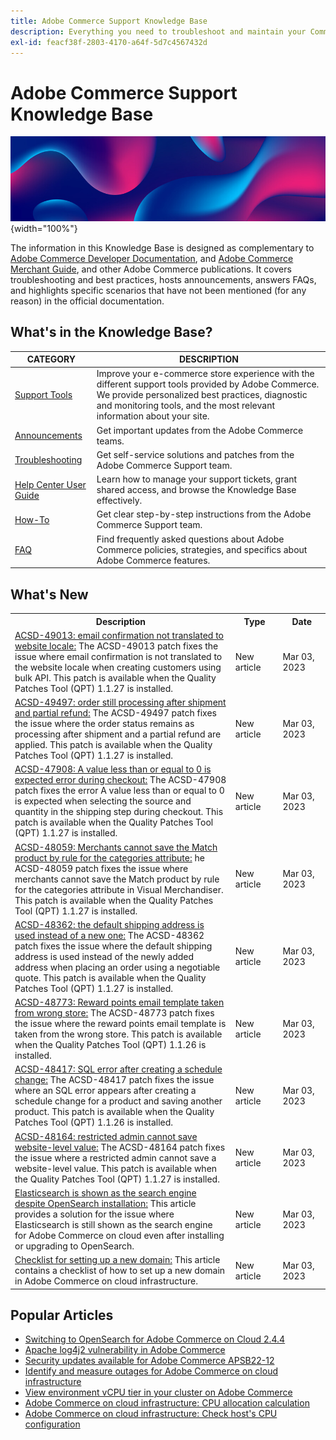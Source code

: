```yaml
---
title: Adobe Commerce Support Knowledge Base
description: Everything you need to troubleshoot and maintain your Commerce store.
exl-id: feacf38f-2803-4170-a64f-5d7c4567432d
---
```

# Adobe Commerce Support Knowledge Base

![Knowledge Base homepage](../help/assets/knowledge-base-home-page-cover.jpg){width="100%"}

The information in this Knowledge Base is designed as complementary to [Adobe Commerce Developer Documentation](https://developer.adobe.com/commerce/docs), and [Adobe Commerce Merchant Guide](https://experienceleague.adobe.com/docs/commerce-admin/user-guides/home.html), and other Adobe Commerce publications. It covers troubleshooting and best practices, hosts announcements, answers FAQs, and highlights specific scenarios that have not been mentioned (for any reason) in the official documentation.

## What's in the Knowledge Base?

| CATEGORY | DESCRIPTION | 
| --- | --- |
| [Support Tools](/help/support-tools/overview.md) | Improve your e-commerce store experience with the different support tools provided by Adobe Commerce. We provide personalized best practices, diagnostic and monitoring tools, and the most relevant information about your site. |
| [Announcements](/help/announcements/overview.md) | Get important updates from the Adobe Commerce teams. |
| [Troubleshooting](/help/troubleshooting/overview.md) | Get self-service solutions and patches from the Adobe Commerce Support team. |
| [Help Center User Guide](/help/help-center-guide/help-center/magento-help-center-user-guide.md) | Learn how to manage your support tickets, grant shared access, and browse the Knowledge Base effectively. |
| [How-To](/help/how-to/overview.md) | Get clear step-by-step instructions from the Adobe Commerce Support team. |
| [FAQ](/help/faq/overview.md) | Find frequently asked questions about Adobe Commerce policies, strategies, and specifics about Adobe Commerce features. | 

## What's New

<table style="width:100%">
  <tr>
    <th style="width:70%">Description</th>
    <th style="width:15%">Type</th>
    <th style="width:15%">Date</th>
  </tr>

 <tr>
    <td>
    <a href = "https://experienceleague.adobe.com/docs/commerce-knowledge-base/kb/support-tools/patches/v1-1-27/acsd-49013-email-confirmation-not-translated-to-website-locale.html">ACSD-49013: email confirmation not translated to website locale:</a> The ACSD-49013 patch fixes the issue where email confirmation is not translated to the website locale when creating customers using bulk API. This patch is available when the Quality Patches Tool (QPT) 1.1.27 is installed.
    </td>
    <td>New article</td>
    <td> Mar 03, 2023</td>
  </tr>

  <tr>
    <td>
    <a href = "https://experienceleague.adobe.com/docs/commerce-knowledge-base/kb/support-tools/patches/v1-1-27/acsd-49497-order-is-still-processing-after-shipment-and-partial-refund.html%3Flang%3Dpt-BR">ACSD-49497: order still processing after shipment and partial refund:</a> The ACSD-49497 patch fixes the issue where the order status remains as processing after shipment and a partial refund are applied. This patch is available when the Quality Patches Tool (QPT) 1.1.27 is installed.
    </td>
    <td>New article</td>
    <td>Mar 03, 2023</td>
  </tr>

  <tr>
    <td>
    <a href="https://experienceleague.adobe.com/docs/commerce-knowledge-base/kb/support-tools/patches/v1-1-27/acsd-47908-a-value-less-than-or-equal-to-0-is-expected-error-during-checkout.html">ACSD-47908: A value less than or equal to 0 is expected error during checkout:</a> The ACSD-47908 patch fixes the error A value less than or equal to 0 is expected when selecting the source and quantity in the shipping step during checkout. This patch is available when the Quality Patches Tool (QPT) 1.1.27 is installed.
    </td>
    <td>New article</td>
    <td>Mar 03, 2023</td>
  </tr>

  <tr>
    <td>
    <a href="https://experienceleague.adobe.com/docs/commerce-knowledge-base/kb/support-tools/patches/v1-1-27/acsd-48059-merchants-cannot-save-the-match-product-by-rule-for-categories-attribute.html?lang=en">ACSD-48059: Merchants cannot save the Match product by rule for the categories attribute:</a> he ACSD-48059 patch fixes the issue where merchants cannot save the Match product by rule for the categories attribute in Visual Merchandiser. This patch is available when the Quality Patches Tool (QPT) 1.1.27 is installed.
    </td>
    <td> New article </td>
    <td> Mar 03, 2023</td>
 </tr>

  <tr>
    <td>
    <a href="https://experienceleague.adobe.com/docs/commerce-knowledge-base/kb/support-tools/patches/v1-1-27/acsd-48362-fixes-the-issue-where-the-default-shipping-address-is-used-instead-of-a-new-one.html">ACSD-48362: the default shipping address is used instead of a new one:</a> The ACSD-48362 patch fixes the issue where the default shipping address is used instead of the newly added address when placing an order using a negotiable quote. This patch is available when the Quality Patches Tool (QPT) 1.1.27 is installed.
    </td>
    <td>New article</td>
    <td>Mar 03, 2023</td>
  </tr>

  <tr>
    <td>
    <a href="https://experienceleague.adobe.com/docs/commerce-knowledge-base/kb/support-tools/patches/v1-1-26/acsd-48773-reward-points-email-template-taken-from-wrong-store.html">ACSD-48773: Reward points email template taken from wrong store:</a> The ACSD-48773 patch fixes the issue where the reward points email template is taken from the wrong store. This patch is available when the Quality Patches Tool (QPT) 1.1.26 is installed.
    </td>
    <td>New article</td>
    <td>Mar 03, 2023</td>
  </tr>

  <tr>
    <td>
    <a href="https://experienceleague.adobe.com/docs/commerce-knowledge-base/kb/support-tools/patches/v1-1-26/acsd-48417-sql-error-after-creating-a-schedule-change.html">ACSD-48417: SQL error after creating a schedule change:</a> The ACSD-48417 patch fixes the issue where an SQL error appears after creating a schedule change for a product and saving another product. This patch is available when the Quality Patches Tool (QPT) 1.1.26 is installed.
    </td>
    <td>New article</td>
    <td>Mar 03, 2023</td>
  </tr>

  <tr>
    <td>
    <a href="https://experienceleague.adobe.com/docs/commerce-knowledge-base/kb/support-tools/patches/v1-1-27/acsd-48164-restricted-admin-cannot-save-website-level-value.html">ACSD-48164: restricted admin cannot save website-level value:</a> The ACSD-48164 patch fixes the issue where a restricted admin cannot save a website-level value. This patch is available when the Quality Patches Tool (QPT) 1.1.27 is installed.
    </td>
    <td>New article</td>
    <td>Mar 03, 2023</td>
  </tr>

  <tr>
    <td>
    <a href = "https://experienceleague.adobe.com/docs/commerce-knowledge-base/kb/troubleshooting/elasticsearch/search-engine-shown-elasticsearch-despite-open-search.html">Elasticsearch is shown as the search engine despite OpenSearch installation:</a> This article provides a solution for the issue where Elasticsearch is still shown as the search engine for Adobe Commerce on cloud even after installing or upgrading to OpenSearch.
    </td>
    <td>New article</td>
    <td>Mar 03, 2023</td>
  </tr>

<tr>
    <td>
    <a href = "https://experienceleague.adobe.com/docs/commerce-knowledge-base/kb/how-to/checklist-for-setting-up-a-new-domain.html">Checklist for setting up a new domain:</a> This article contains a checklist of how to set up a new domain in Adobe Commerce on cloud infrastructure.
    </td>
    <td>New article</td>
    <td>Mar 03, 2023</td>
  </tr>

</table>

## Popular Articles

* [Switching to OpenSearch for Adobe Commerce on Cloud 2.4.4](/help/announcements/adobe-commerce-announcements/switching-to-opensearch-for-adobe-commerce-on-cloud-2.4.4.md)
* [Apache log4j2 vulnerability in Adobe Commerce](/help/announcements/adobe-commerce-announcements/apache-log4j2-adobe-commerce.md)
* [Security updates available for Adobe Commerce APSB22-12](/help/troubleshooting/known-issues-patches-attached/0-day-vulnerability-patch.md)
* [Identify and measure outages for Adobe Commerce on cloud infrastructure](/help/how-to/general/how-to-identify-outages.md)
* [View environment vCPU tier in your cluster on Adobe Commerce](/help/how-to/general/check-vcpu-using-observation-for-adobe-commerce.md)
* [Adobe Commerce on cloud infrastructure: CPU allocation calculation](/help/how-to/general/magento-commerce-cloud-cpu-allocation-calculation.md)
* [Adobe Commerce on cloud infrastructure: Check host's CPU configuration](/help/how-to/general/magento-commerce-cloud-check-hosts-cpu-configuration.md)
